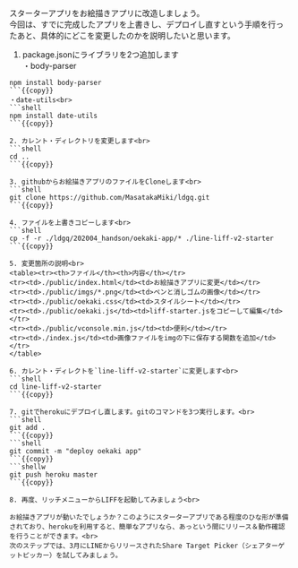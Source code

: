 スターターアプリをお絵描きアプリに改造しましょう。<br>
今回は、すでに完成したアプリを上書きし、デプロイし直すという手順を行ったあと、具体的にどこを変更したのかを説明したいと思います。

1. package.jsonにライブラリを2つ追加します<br>
・body-parser<br>
```shell
npm install body-parser
```{{copy}}
・date-utils<br>
```shell
npm install date-utils
```{{copy}}

2. カレント・ディレクトリを変更します<br>
```shell
cd ..
```{{copy}}

3. githubからお絵描きアプリのファイルをCloneします<br>
```shell
git clone https://github.com/MasatakaMiki/ldgq.git
```{{copy}}

4. ファイルを上書きコピーします<br>
```shell
cp -f -r ./ldgq/202004_handson/oekaki-app/* ./line-liff-v2-starter
```{{copy}}

5. 変更箇所の説明<br>
<table><tr><th>ファイル</th><th>内容</th></tr>
<tr><td>./public/index.html</td><td>お絵描きアプリに変更</td></tr>
<tr><td>./public/imgs/*.png</td><td>ペンと消しゴムの画像</td></tr>
<tr><td>./public/oekaki.css</td><td>スタイルシート</td></tr>
<tr><td>./public/oekaki.js</td><td>liff-starter.jsをコピーして編集</td></tr>
<tr><td>./public/vconsole.min.js</td><td>便利</td></tr>
<tr><td>./index.js</td><td>画像ファイルをimgの下に保存する関数を追加</td></tr>
</table>

6. カレント・ディレクトを`line-liff-v2-starter`に変更します<br>
```shell
cd line-liff-v2-starter
```{{copy}}

7. gitでherokuにデプロイし直します。gitのコマンドを3つ実行します。<br>
```shell
git add .
```{{copy}}
```shell
git commit -m "deploy oekaki app"
```{{copy}}
```shellw
git push heroku master
```{{copy}}

8. 再度、リッチメニューからLIFFを起動してみましょう<br>

お絵描きアプリが動いたでしょうか？このようにスターターアプリである程度のひな形が準備されており、herokuを利用すると、簡単なアプリなら、あっという間にリリース＆動作確認を行うことができます。<br>
次のステップでは、3月にLINEからリリースされたShare Target Picker（シェアターゲットピッカー）を試してみましょう。
